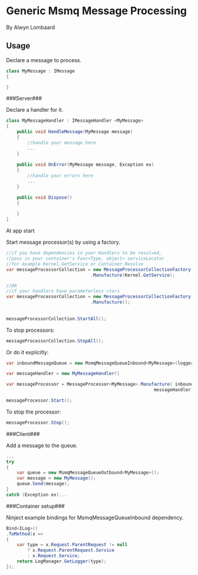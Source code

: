 Generic Msmq Message Processing
============================
By Alwyn Lombaard

Usage
-----

Declare a message to process.

```C#
class MyMessage : IMessage
{

}
``` 

###Server###

Declare a handler for it.

```C#
class MyMessageHandler : IMessageHandler <MyMessage>
{
	public void HandleMessage(MyMessage message)
	{
		//handle your message here
		...
	}
	
	public void OnError(MyMessage message, Exception ex)
	{
		//handle your errors here
		...
	}

	public void Dispose()
	{
		
	}
}
``` 
At app start

Start message processor(s) by using a factory.


```C#
//if you have dependencies in your Handlers to be resolved,
//pass in your container's Func<Type, object> serviceLocator 
//for example Kernel.GetService or Container.Resolve
var messageProcessorCollection = new MessageProcessorCollectionFactory(logger)
								.Manufacture(Kernel.GetService);

//OR
//if your handlers have parameterless ctors
var messageProcessorCollection = new MessageProcessorCollectionFactory(logger)
								.Manufacture();
								
								
messageProcessorCollection.StartAll();							

```

To stop processors:
```C#
messageProcessorCollection.StopAll();
```

Or do it explicitly:

```C#
var inboundMessageQueue = new MsmqMessageQueueInbound<MyMessage>(logger);

var messageHandler = new MyMessageHandler()

var messageProcessor = MessageProcessor<MyMessage>.Manufacture( inboundMessageQueue, 
														messageHandler);

messageProcessor.Start();
``` 

To stop the processor:

```C#
messageProcessor.Stop();
```


###Client###

Add a message to the queue.

```C#
...
try
{
	var queue = new MsmqMessageQueueOutbound<MyMessage>();
	var message = new MyMessage();
	queue.Send(message);
}
catch (Exception ex)...
``` 

###Container setup###

Ninject example bindings for MsmqMessageQueueInbound dependency.

```C#
Bind<ILog>()
.ToMethod(x =>
{
	var type = x.Request.ParentRequest != null 
		? x.Request.ParentRequest.Service 
		: x.Request.Service;
	return LogManager.GetLogger(type);
});
```

